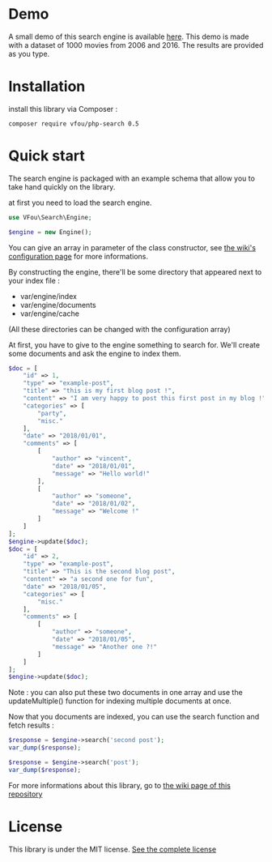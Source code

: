 # Demo

A small demo of this search engine is available [here](https://midnight-cms.com/search.php).
This demo is made with a dataset of 1000 movies from 2006 and 2016. The results are provided as you type.

# Installation

install this library via Composer :

```
composer require vfou/php-search 0.5
```

# Quick start

The search engine is packaged with an example schema that allow you to take hand quickly on the library.

at first you need to load the search engine.

```php
use VFou\Search\Engine;

$engine = new Engine();
```

You can give an array in parameter of the class constructor, see [the wiki's configuration page](https://github.com/VincentFoulon80/php-search/wiki/Configuration) for more informations.

By constructing the engine, there'll be some directory that appeared next to your index file :
- var/engine/index
- var/engine/documents
- var/engine/cache

(All these directories can be changed with the configuration array)

At first, you have to give to the engine something to search for. We'll create some documents and ask the engine to index them.

```php
$doc = [
    "id" => 1,
    "type" => "example-post",
    "title" => "this is my first blog post !",
    "content" => "I am very happy to post this first post in my blog !",
    "categories" => [
        "party",
        "misc."
    ],
    "date" => "2018/01/01",
    "comments" => [
        [
            "author" => "vincent",
            "date" => "2018/01/01",
            "message" => "Hello world!"
        ],
        [
            "author" => "someone",
            "date" => "2018/01/02",
            "message" => "Welcome !"
        ]
    ]
];
$engine->update($doc);
$doc = [
    "id" => 2,
    "type" => "example-post",
    "title" => "This is the second blog post",
    "content" => "a second one for fun",
    "date" => "2018/01/05",
    "categories" => [
        "misc."
    ],
    "comments" => [
        [
            "author" => "someone",
            "date" => "2018/01/05",
            "message" => "Another one ?!"
        ]
    ]
];
$engine->update($doc);
```

Note : you can also put these two documents in one array and use the updateMultiple() function for indexing multiple documents at once.

Now that you documents are indexed, you can use the search function and fetch results :

```php
$response = $engine->search('second post');
var_dump($response);

$response = $engine->search('post');
var_dump($response);
```

For more informations about this library, go to [the wiki page of this repository](https://github.com/VincentFoulon80/php-search/wiki)

# License

This library is under the MIT license. [See the complete license](LICENSE)


